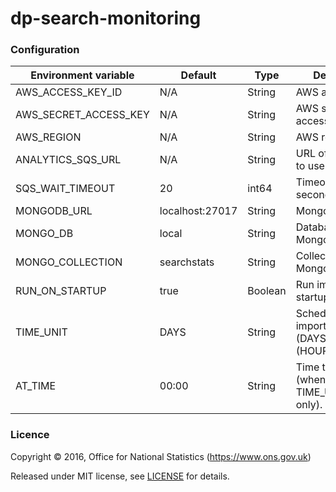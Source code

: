 dp-search-monitoring
==================

### Configuration

| Environment variable  | Default          | Type    | Description
| --------------------  | ---------------- | ------- | ------------------------------------------------
| AWS_ACCESS_KEY_ID     | N/A              | String  | AWS access key.
| AWS_SECRET_ACCESS_KEY | N/A              | String  | AWS secret access key.
| AWS_REGION            | N/A              | String  | AWS region to use.
| ANALYTICS_SQS_URL     | N/A              | String  | URL of SQS queue to use.
| SQS_WAIT_TIMEOUT      | 20               | int64   | Timeout in seconds.
| MONGODB_URL           | localhost:27017  | String  | MongoDB URL.
| MONGO_DB              | local            | String  | Database to use in MongoDB.
| MONGO_COLLECTION      | searchstats      | String  | Collection to use in MongoDB.
| RUN_ON_STARTUP        | true             | Boolean | Run import on startup.
| TIME_UNIT             | DAYS             | String  | Schedule one import per day (DAYS) or hour (HOURS).
| AT_TIME               | 00:00            | String  | Time to run job (when using TIME_UNIT='DAYS' only).

### Licence

Copyright ©‎ 2016, Office for National Statistics (https://www.ons.gov.uk)

Released under MIT license, see [LICENSE](LICENSE.md) for details.
